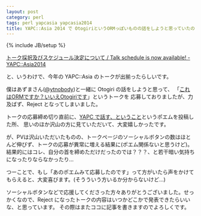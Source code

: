 ```yaml
---
layout: post
category: perl
tags: perl yapcasia yapcasia2014
title: YAPC::Asia 2014 で OtogiriというORMっぽいものの話をしようと思っていたのですが、Reject されてしまいました
---
```

{% include JB/setup %}

[トーク採択及びスケジュール決定について / Talk schedule is now available! - YAPC::Asia2014](http://yapcasia.org/2014/07/talk-schedule-is-now-available.html)

と、いうわけで、今年の YAPC::Asia のトークが出揃ったらしいです。

僕はあずまさん([@ytnobody](https://twitter.com/ytnobody))と一緒に Otogiri の話をしようと思って、
「[これはORMですか？いいえOtogiriです](http://yapcasia.org/2014/talk/show/d42c9d9e-ec91-11e3-b82e-98666aeab6a4)」というトークを
応募しておりましたが、力及ばず、Reject となってしまいました。

トークの応募締め切り直前に、[YAPC で話す、ということ](http://tsucchi.github.io/perl/2014/07/03/talking_in_yapc/)というポエムを投稿した所、
思いのほか沢山の方に見ていただいて、大変嬉しかったです。

が、PVは沢山いただいたものの、トークページのソーシャルボタンの数はほとんど伸びず、トークの応募が異常に増える結果に(ポエム関係ないと思うけど)。
結果的にはコレ、自分の首を締めただけだったのでは？？？、と若干暗い気持ちになったりならなかったり...

つーことで、もし「あのポエムみて応募したのです」って方がいたら声をかけてもらえると、大変喜びます。(そうういう方いるか分からないけど...)

ソーシャルボタンなどで応援してくださった方々ありがとうございました。せっかくなので、Reject になったトークの内容はいつかどこかで発表できたらいいな、と思っています。
その際はまたココに記事を書きますのでよろしくです。


